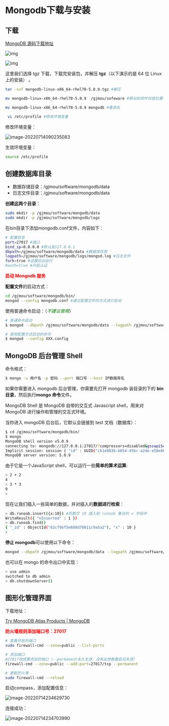 # Mongodb下载与安装

## 下载

[MongoDB 源码下载地址](https://www.mongodb.com/download-center#community)

![img](../../md-photo/0D72BC20-1D77-437E-972C-286EB5EFB183.jpg)

![img](../../md-photo/558D36F2-01AF-49C3-BA07-F2728B216C87.jpg)



这里我们选择 tgz 下载，下载完安装包，并解压 **tgz**（以下演示的是 64 位 Linux上的安装） 。

```bash
tar -xvf mongodb-linux-x86_64-rhel70-5.0.9.tgz #解压

mv mongodb-linux-x86_64-rhel70-5.0.9  /gjmou/sofeware #移动到软件存放位置

mv mongodb-linux-x86_64-rhel70-5.0.9 mongodb #重命名

 vi /etc/profile #修改环境变量
```

修改环境变量：

![image-20220714090235083](../../md-photo/image-20220714090235083.png)

生效环境变量：

```bash
source /etc/profile
```



## 创建数据库目录

- 数据存储目录：/gjmou/software/mongodb/data
- 日志文件目录：/gjmou/software/mongodb/data

**创建这两个目录**：

```bash
sudo mkdir -p /gjmou/software/mongodb/data
sudo mkdir -p /gjmou/software/mongodb/logs
```

在bin目录下添加mongodb.conf文件，内容如下：

```bash
# 配置信息
port=27017 #端口
bind_ip=0.0.0.0 #默认是127.0.0.1
dbpath=/gjmou/software/mongodb/data #数据库存放
logpath=/gjmou/software/mongodb/logs/mongod.log #日志文件
fork=true #设置后台运行
#auth=true #开启认证
```

<font color="red">**启动 Mongodb 服务**</font>

**配置文件**的启动方式：

```bash
cd /gjmou/software/mongodb/bin/
mongod --config mongodb.conf #通过配置文件的方式进行启动
```



使用普通命令启动：（<font color="green">*不建议使用*</font>）

```bash
# 普通命令启动
$ mongod --dbpath /gjmou/software/mongodb/data --logpath /gjmou/software/mongodb/logs/mongod.log

# 使用配置方式启动的命令
$ mongod --config XXX.config
```



## MongoDB 后台管理 Shell

命令格式：

```bash
$ mongo -u 用户名 -p 密码 --port 端口号 --host IP数据库名
```

如果你需要进入 mongodb 后台管理，你需要先打开 mongodb 装目录的下的 **bin 目录**，然后执行**mongo 命令**文件。

MongoDB Shell 是 MongoDB 自带的交互式 Javascript shell，用来对 MongoDB 进行操作和管理的交互式环境。

当你进入 mongoDB 后台后，它默认会链接到 test 文档（数据库）：

```bash
$ cd /gjmou/software/mongodb/bin/
$ mongo
MongoDB shell version v5.0.9
connecting to: mongodb://127.0.0.1:27017/?compressors=disabled&gssapiServiceName=mongodb
Implicit session: session { "id" : UUID("c61e803b-b654-456c-a24e-e58e8666b9d9") }
MongoDB server version: 5.0.9
```



由于它是一个JavaScript shell，可以运行一些**简单的算术运算**:

```bash
> 2 + 2
4
> 3 * 3
9
> 
```

现在让我们插入一些简单的数据，并对插入的**数据进行检索**：

```bash
> db.runoob.insert({x:10}) #将数字 10 插入到 runoob 集合的 x 字段中
WriteResult({ "nInserted" : 1 })
> db.runoob.find()
{ "_id" : ObjectId("62cf9bf5e680d70811c9a5a2"), "x" : 10 }
> 
```



**停止 mongodb**可以使用以下命令：

```bash
mongod --dbpath /gjmou/software/mongodb/data --logpath /gjmou/software/mongodb/logs/mongod.log --shutdown
```

也可以在 mongo 的命令出口中实现：

```bash
> use admin
switched to db admin
> db.shutdownServer()
```



## 图形化管理界面

下载地址：

[Try MongoDB Atlas Products | MongoDB](https://www.mongodb.com/try/download/compass)



<font color="red">**防火墙规则添加端口号：27017**</font>

```bash
# 查看开放的端口
sudo firewall-cmd --zone=public --list-ports

# 添加端口
#27017改成要添加的端口（--permanent永久生效，没有此参数重启后失效）
firewall-cmd --zone=public --add-port=27017/tcp --permanent   

# 更新防火墙
sudo firewall-cmd --reload
```



启动compass，添加配置信息：

![image-20220714234629730](../../md-photo/image-20220714234629730.png)



连接成功：

![image-20220714234703990](../../md-photo/image-20220714234703990.png)

